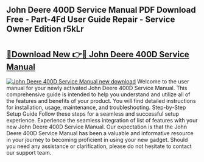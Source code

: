 ## John Deere 400D Service Manual PDF Download Free - Part-4Fd User Guide Repair - Service Owner Edition r5kLr

# <h2><a href="http://bc91566.oget.top/?id=John+Deere+400D+Service+Manual">🔗Download New 👉🔴 John Deere 400D Service Manual</a></h2>

[![John Deere 400D Service Manual new download](https://i.imgur.com/5g1atiW.png)](http://bc91566.oget.top/?id=John+Deere+400D+Service+Manual)
Welcome to the user manual for your newly activated John Deere 400D Service Manual. This comprehensive guide is intended to help you understand and utilize all of the features and benefits of your product. You will find detailed instructions for installation, usage, maintenance, and troubleshooting. Step-by-Step Setup Guide Follow these steps for a seamless and successful setup experience. Experience the seamless integration of list of features with your new John Deere 400D Service Manual. Our expectation is that the John Deere 400D Service Manual has been a valuable and informative resource in your journey to becoming proficient in using your new gadget. Should you need any assistance or clarification, please do not hesitate to contact our support team.
